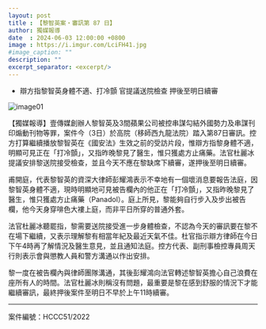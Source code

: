 ```yaml
---
layout: post
title : 【黎智英案・審訊第 87 日】
author: 獨媒報導
date  : 2024-06-03 12:00:00 +0800
image : https://i.imgur.com/LciFH41.jpg
#image_caption: ""
description: ""
excerpt_separator: <excerpt/>
---
```


- 辯方指黎智英身體不適、打冷顫 官提議送院檢查 押後至明日續審

<excerpt/>

![image01](https://i.imgur.com/kq8HIkX.png)

【獨媒報導】壹傳媒創辦人黎智英及3間蘋果公司被控串謀勾結外國勢力及串謀刊印煽動刊物等罪，案件今（3日）於高院（移師西九龍法院）踏入第87日審訊。控方打算繼續播放黎智英在《國安法》生效之前的受訪片段，惟辯方指黎身體不適，明顯可見正在「打冷顫」，又指昨晚黎見了醫生，惟只獲處方止痛藥。法官杜麗冰提議安排黎送院接受檢查，並且今天不應在黎缺席下續審，遂押後至明日續審。

甫開庭，代表黎智英的資深大律師彭耀鴻表示不幸地有一個壞消息要報告法庭，因黎智英身體不適，現時明顯地可見被告欄內的他正在「打冷顫」，又指昨晚黎見了醫生，惟只獲處方止痛藥（Panadol）。庭上所見，黎能夠自行步入及步出被告欄，他今天身穿啡色大褸上庭，而非平日所穿的普通外套。

法官杜麗冰聽罷指，黎需要送院接受進一步身體檢查，不認為今天的審訊要在黎不在場下繼續，又表示理解黎有相當年紀及最近天氣不佳。杜官指示辯方律師在今日下午4時再了解情況及醫生意見，並且通知法庭。控方代表、副刑事檢控專員周天行則表示會與懲教人員和警方溝通以作出安排。

黎一度在被告欄內與律師團隊溝通，其後彭耀鴻向法官轉述黎智英擔心自己浪費在座所有人的時間。法官杜麗冰則稱沒有問題，最重要是黎在感到舒服的情況下才能繼續審訊，最終押後案件至明日不早於上午11時續審。

---

案件編號：HCCC51/2022
